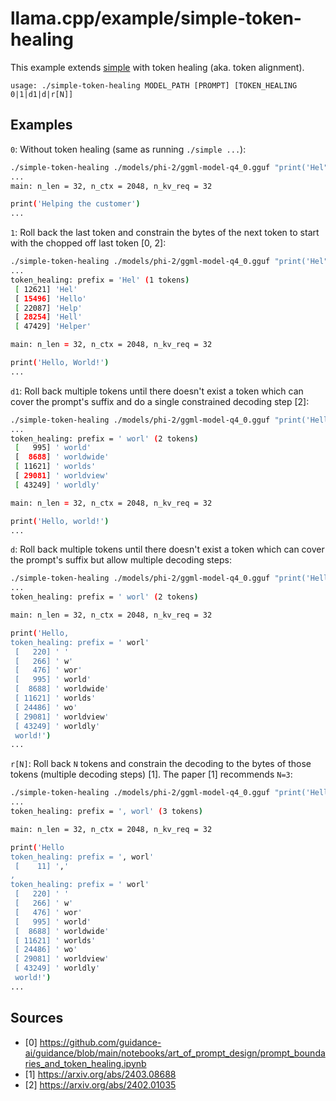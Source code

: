 # llama.cpp/example/simple-token-healing

This example extends [simple](../simple/README.md) with token healing (aka. token alignment).

`usage: ./simple-token-healing MODEL_PATH [PROMPT] [TOKEN_HEALING 0|1|d1|d|r[N]]`

## Examples
`0`: Without token healing (same as running `./simple ...`):
```bash
./simple-token-healing ./models/phi-2/ggml-model-q4_0.gguf "print('Hel" 0
...
main: n_len = 32, n_ctx = 2048, n_kv_req = 32

print('Helping the customer')
...
```

`1`: Roll back the last token and constrain the bytes of the next token to start with the chopped off last token [0, 2]:
```bash
./simple-token-healing ./models/phi-2/ggml-model-q4_0.gguf "print('Hel" 1
...
token_healing: prefix = 'Hel' (1 tokens)
 [ 12621] 'Hel'
 [ 15496] 'Hello'
 [ 22087] 'Help'
 [ 28254] 'Hell'
 [ 47429] 'Helper'

main: n_len = 32, n_ctx = 2048, n_kv_req = 32

print('Hello, World!')
...
```

`d1`: Roll back multiple tokens until there doesn't exist a token which can cover the prompt's suffix and do a single constrained decoding step [2]:
```bash
./simple-token-healing ./models/phi-2/ggml-model-q4_0.gguf "print('Hello, worl" d1
...
token_healing: prefix = ' worl' (2 tokens)
 [   995] ' world'
 [  8688] ' worldwide'
 [ 11621] ' worlds'
 [ 29081] ' worldview'
 [ 43249] ' worldly'

main: n_len = 32, n_ctx = 2048, n_kv_req = 32

print('Hello, world!')
...
```

`d`: Roll back multiple tokens until there doesn't exist a token which can cover the prompt's suffix but allow multiple decoding steps:
```bash
./simple-token-healing ./models/phi-2/ggml-model-q4_0.gguf "print('Hello, worl" d
...
token_healing: prefix = ' worl' (2 tokens)

main: n_len = 32, n_ctx = 2048, n_kv_req = 32

print('Hello,
token_healing: prefix = ' worl'
 [   220] ' '
 [   266] ' w'
 [   476] ' wor'
 [   995] ' world'
 [  8688] ' worldwide'
 [ 11621] ' worlds'
 [ 24486] ' wo'
 [ 29081] ' worldview'
 [ 43249] ' worldly'
 world!')
...
```

`r[N]`: Roll back `N` tokens and constrain the decoding to the bytes of those tokens (multiple decoding steps) [1].
The paper [1] recommends `N=3`:
```bash
./simple-token-healing ./models/phi-2/ggml-model-q4_0.gguf "print('Hello, worl" r3
...
token_healing: prefix = ', worl' (3 tokens)

main: n_len = 32, n_ctx = 2048, n_kv_req = 32

print('Hello
token_healing: prefix = ', worl'
 [    11] ','
,
token_healing: prefix = ' worl'
 [   220] ' '
 [   266] ' w'
 [   476] ' wor'
 [   995] ' world'
 [  8688] ' worldwide'
 [ 11621] ' worlds'
 [ 24486] ' wo'
 [ 29081] ' worldview'
 [ 43249] ' worldly'
 world!')
...
```

## Sources
- [0] https://github.com/guidance-ai/guidance/blob/main/notebooks/art_of_prompt_design/prompt_boundaries_and_token_healing.ipynb 
- [1] https://arxiv.org/abs/2403.08688
- [2] https://arxiv.org/abs/2402.01035
